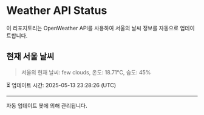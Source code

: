 
# Weather API Status

이 리포지토리는 OpenWeather API를 사용하여 서울의 날씨 정보를 자동으로 업데이트합니다.

## 현재 서울 날씨
> 서울의 현재 날씨: few clouds, 온도: 18.71°C, 습도: 45%

⏳ 업데이트 시간: 2025-05-13 23:28:26 (UTC)

---
자동 업데이트 봇에 의해 관리됩니다.
